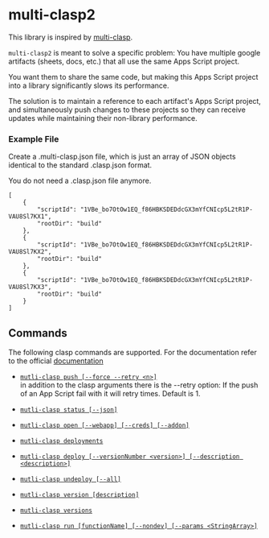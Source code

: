 multi-clasp2
===========

This library is inspired by [multi-clasp](https://github.com/steplica/multi-clasp).

`multi-clasp2` is meant to solve a specific problem:
You have multiple google artifacts (sheets, docs, etc.) that all use the same Apps Script project.

You want them to share the same code, but making this Apps Script project into a library significantly slows its performance.

The solution is to maintain a reference to each artifact's Apps Script project, and simultaneously push changes to these projects so they can receive updates while maintaining their non-library performance.

### Example File

Create a .multi-clasp.json file, which is just an array of JSON objects identical to the standard .clasp.json format.

You do not need a .clasp.json file anymore.

```
[
	{
		"scriptId": "1VBe_bo7OtOw1EQ_f86HBKSDEDdcGX3mYfCNIcp5L2tR1P-VAU8Sl7KX1",
		"rootDir": "build"
	},
	{
		"scriptId": "1VBe_bo7OtOw1EQ_f86HBKSDEDdcGX3mYfCNIcp5L2tR1P-VAU8Sl7KX2",
		"rootDir": "build"
	},
	{
		"scriptId": "1VBe_bo7OtOw1EQ_f86HBKSDEDdcGX3mYfCNIcp5L2tR1P-VAU8Sl7KX3",
		"rootDir": "build"
	}
]
```

## Commands

The following clasp commands are supported. For the documentation refer to the official [documentation](https://github.com/google/clasp)

- [`mutli-clasp push [--force --retry <n>]`](https://github.com/google/clasp#push) <br>
    in addition to the clasp arguments there is the --retry option: If the push of an App Script fail with it will retry times. Default is 1.

- [`mutli-clasp status [--json]`](https://github.com/google/clasp#status)
- [`mutli-clasp open [--webapp] [--creds] [--addon]`](https://github.com/google/clasp#open)
- [`mutli-clasp deployments`](https://github.com/google/clasp#deployments)
- [`mutli-clasp deploy [--versionNumber <version>] [--description <description>]`](https://github.com/google/clasp#deploy)
- [`mutli-clasp undeploy [--all]`](https://github.com/google/clasp#undeploy)
- [`mutli-clasp version [description]`](https://github.com/google/clasp#version)
- [`mutli-clasp versions`](https://github.com/google/clasp#versions)
- [`mutli-clasp run [functionName] [--nondev] [--params <StringArray>]`](https://github.com/google/clasp#run)

